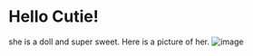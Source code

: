 # Hello Cutie!

she is a doll and super sweet. Here is a picture of her. ![image](.attachments/bf28c581aa576560bdf877268dce1c2fcbb27188.jpeg)